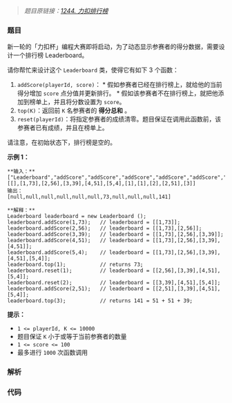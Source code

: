 > *题目原链接：[1244. 力扣排行榜](https://leetcode-cn.com/contest/biweekly-contest-12/problems/design-a-leaderboard)*

### 题目

新一轮的「力扣杯」编程大赛即将启动，为了动态显示参赛者的得分数据，需要设计一个排行榜 Leaderboard。

请你帮忙来设计这个 `Leaderboard` 类，使得它有如下 3 个函数：

  1. `addScore(playerId, score)`： 
    * 假如参赛者已经在排行榜上，就给他的当前得分增加 `score` 点分值并更新排行。
    * 假如该参赛者不在排行榜上，就把他添加到榜单上，并且将分数设置为 `score`。
  2. `top(K)`：返回前 `K` 名参赛者的  **得分总和** 。
  3. `reset(playerId)`：将指定参赛者的成绩清零。题目保证在调用此函数前，该参赛者已有成绩，并且在榜单上。

请注意，在初始状态下，排行榜是空的。



**示例 1：**

    
    
    **输入：**
    ["Leaderboard","addScore","addScore","addScore","addScore","addScore","top","reset","reset","addScore","top"]
    [[],[1,73],[2,56],[3,39],[4,51],[5,4],[1],[1],[2],[2,51],[3]]
    输出：
    [null,null,null,null,null,null,73,null,null,null,141]
    
    **解释：**
    Leaderboard leaderboard = new Leaderboard ();
    leaderboard.addScore(1,73);   // leaderboard = [[1,73]];
    leaderboard.addScore(2,56);   // leaderboard = [[1,73],[2,56]];
    leaderboard.addScore(3,39);   // leaderboard = [[1,73],[2,56],[3,39]];
    leaderboard.addScore(4,51);   // leaderboard = [[1,73],[2,56],[3,39],[4,51]];
    leaderboard.addScore(5,4);    // leaderboard = [[1,73],[2,56],[3,39],[4,51],[5,4]];
    leaderboard.top(1);           // returns 73;
    leaderboard.reset(1);         // leaderboard = [[2,56],[3,39],[4,51],[5,4]];
    leaderboard.reset(2);         // leaderboard = [[3,39],[4,51],[5,4]];
    leaderboard.addScore(2,51);   // leaderboard = [[2,51],[3,39],[4,51],[5,4]];
    leaderboard.top(3);           // returns 141 = 51 + 51 + 39;
    



**提示：**

  * `1 <= playerId, K <= 10000`
  * 题目保证 `K` 小于或等于当前参赛者的数量
  * `1 <= score <= 100`
  * 最多进行 `1000` 次函数调用



### 解析

### 代码